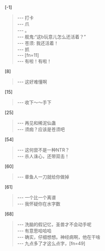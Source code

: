 
[-1] 
>--- 打卡<br>
>--- 爪<br>
>--- 。<br>
>--- 舰鬼:“这b玩意儿怎么还活着？”<br>
>--- 苍须:  我还活着！<br>
>--- 抓<br>
>--- [fn=11]<br>
>--- 有啦！有啦！<br>

[8] 
>--- 这好难懂啊<br>

[15] 
>--- 收下～～手下<br>

[25] 
>--- 再见和稀泥仙蛊<br>
>--- 须痂？应该是苍须吧<br>

[54] 
>--- 这何尝不是一种NTR？<br>
>--- 杀人诛心，还带双击！<br>

[60] 
>--- 章鱼人一刀就给你做掉<br>

[61] 
>--- 一个比一个离谱<br>
>--- 我怀疑你在水字数<br>

[68] 
>--- 洗脑的假记忆，圣兽才不会动手呢<br>
>--- 有意思哈哈哈<br>
>--- 确实，仔细想想。神经病啊，他在干啥<br>
>--- 九点多了才这么点字，[fn=49]<br>
